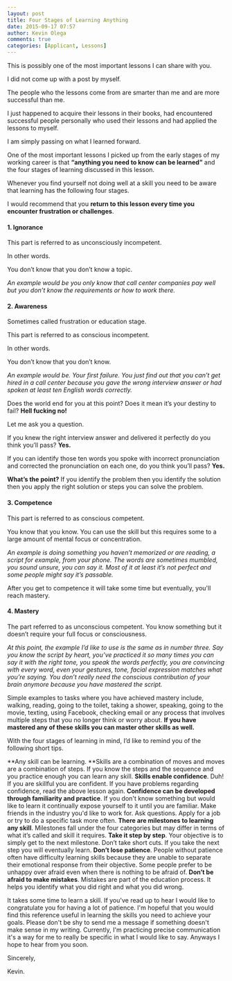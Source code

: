 ```yaml
---
layout: post
title: Four Stages of Learning Anything
date: 2015-09-17 07:57
author: Kevin Olega
comments: true
categories: [Applicant, Lessons]
---
```

This is possibly one of the most important lessons I can share with you. 

I did not come up with a post by myself. 

The people who the lessons come from are smarter than me and are more successful than me. 

I just happened to acquire their lessons in their books, had encountered successful people personally who used their lessons and had applied the lessons to myself. 

I am simply passing on what I learned forward.

One of the most important lessons I picked up from the early stages of my working career is that **“anything you need to know can be learned”** and the four stages of learning discussed in this lesson.

Whenever you find yourself not doing well at a skill you need to be aware that learning has the following four stages.

I would recommend that you **return to this lesson every time you encounter frustration or challenges**.

#### 1. Ignorance

This part is referred to as unconsciously incompetent. 

In other words. 

You don’t know that you don’t know a topic.

<em>An example would be you only know that call center companies pay well but you don’t know the requirements or how to work there.
</em>

#### 2. Awareness

Sometimes called frustration or education stage. 

This part is referred to as conscious incompetent. 

In other words. 

You don’t know that you don’t know.

<em>An example would be. Your first failure. You just find out that you can’t get hired in a call center because you gave the wrong interview answer or had spoken at least ten English words correctly.</em>

Does the world end for you at this point? Does it mean it’s your destiny to fail? **Hell fucking no!**

Let me ask you a question.

If you knew the right interview answer and delivered it perfectly do you think you’ll pass? **Yes.**

If you can identify those ten words you spoke with incorrect pronunciation and corrected the pronunciation on each one, do you think you’ll pass? **Yes.**

**What’s the point?** If you identify the problem then you identify the solution then you apply the right solution or steps you can solve the problem.

#### 3. Competence

This part is referred to as conscious competent. 

You know that you know. You can use the skill but this requires some to a large amount of mental focus or concentration.

<em>An example is doing something you haven’t memorized or are reading, a script for example, from your phone. The words are sometimes mumbled, you sound unsure, you can say it. Most of it at least it’s not perfect and some people might say it’s passable.</em>

After you get to competence it will take some time but eventually, you'll reach mastery.

#### 4. Mastery

The part referred to as unconscious competent. You know something but it doesn’t require your full focus or consciousness.

<em>At this point, the example I’d like to use is the same as in number three. Say you know the script by heart, you’ve practiced it so many times you can say it with the right tone, you speak the words perfectly, you are convincing with every word, even your gestures, tone, facial expression matches what you’re saying. You don’t really need the conscious contribution of your brain anymore because you have mastered the script.</em>

Simple examples to tasks where you have achieved mastery include, walking, reading, going to the toilet, taking a shower, speaking, going to the movie, texting, using Facebook, checking email or any process that involves multiple steps that you no longer think or worry about. **If you have mastered any of these skills you can master other skills as well.**

With the four stages of learning in mind, I’d like to remind you of the following short tips.

**Any skill can be learning. **Skills are a combination of moves and moves are a combination of steps. If you know the steps and the sequence and you practice enough you can learn any skill.
**Skills enable confidence**. Duh! If you are skillful you are confident. If you have problems regarding confidence, read the above lesson again.
**Confidence can be developed through familiarity and practice**. If you don't know something but would like to learn it continually expose yourself to it until you are familiar. Make friends in the industry you'd like to work for. Ask questions. Apply for a job or try to do a specific task more often.
**There are milestones to learning any skill**. Milestones fall under the four categories but may differ in terms of what it’s called and skill it requires.
**Take it step by step**. Your objective is to simply get to the next milestone. Don’t take short cuts. If you take the next step you will eventually learn.
**Don’t lose patience**. People without patience often have difficulty learning skills because they are unable to separate their emotional response from their objective. Some people prefer to be unhappy over afraid even when there is nothing to be afraid of.
**Don’t be afraid to make mistakes**. Mistakes are part of the education process. It helps you identify what you did right and what you did wrong.

It takes some time to learn a skill. If you've read up to hear I would like to congratulate you for having a lot of patience. I'm hopeful that you would find this reference useful in learning the skills you need to achieve your goals. Please don't be shy to send me a message if something doesn't make sense in my writing. Currently, I'm practicing precise communication it's a way for me to really be specific in what I would like to say. Anyways I hope to hear from you soon.

Sincerely,

Kevin.
